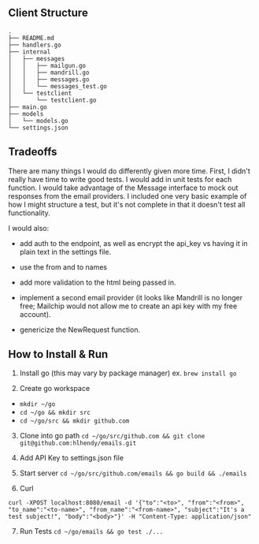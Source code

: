 ## Client Structure
```
.
├── README.md
├── handlers.go
├── internal
│   ├── messages
│   │   ├── mailgun.go
│   │   ├── mandrill.go
│   │   ├── messages.go
│   │   └── messages_test.go
│   └── testclient
│       └── testclient.go
├── main.go
├── models
│   └── models.go
└── settings.json
```

## Tradeoffs
There are many things I would do differently given more time. First, I didn't really have time to write good tests. I would add in unit tests for each function. I would take advantage of the Message interface to mock out responses from the email providers. I included one very basic example of how I might structure a test, but it's not complete in that it doesn't test all functionality.

I would also:
* add auth to the endpoint, as well as encrypt the api_key vs having it in plain text in the settings file.

* use the from and to names

* add more validation to the html being passed in.

* implement a second email provider (it looks like Mandrill is no longer free; Mailchip would not allow me to create an api key with my free account).

* genericize the NewRequest function.

## How to Install & Run
 1. Install go (this may vary by package manager)
 ex. `brew install go`

2. Create go workspace
* `mkdir ~/go`
* `cd ~/go && mkdir src`
* `cd ~/go/src && mkdir github.com`

3. Clone into go path
`cd ~/go/src/github.com && git clone git@github.com:hlhendy/emails.git`

4. Add API Key to settings.json file

5. Start server
`cd ~/go/src/github.com/emails && go build && ./emails`

6. Curl
```
curl -XPOST localhost:8080/email -d '{"to":"<to>", "from":"<from>", "to_name":"<to-name>", "from_name":"<from-name>", "subject":"It's a test subject!", "body":"<body>"}' -H "Content-Type: application/json"
```

7. Run Tests
`cd ~/go/emails && go test ./...`
